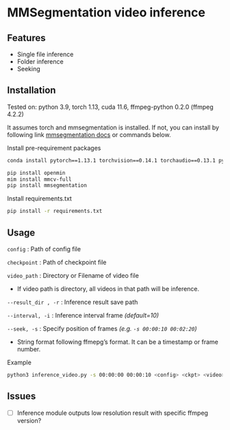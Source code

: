 # MMSegmentation video inference



## Features

- Single file inference
- Folder inference
- Seeking

## Installation

Tested on: python 3.9, torch 1.13, cuda 11.6, ffmpeg-python 0.2.0 (ffmpeg 4.2.2)

It assumes torch and mmsegmentation is installed.
If not, you can install by following link [mmsegmentation docs](https://github.com/open-mmlab/mmsegmentation/blob/master/docs/en/get_started.md#installation) or commands below.

Install pre-requirement packages

```bash
conda install pytorch==1.13.1 torchvision==0.14.1 torchaudio==0.13.1 pytorch-cuda=11.6 -c pytorch -c nvidia

pip install openmin
mim install mmcv-full
pip install mmsegmentation

```

Install requirements.txt

```bash
pip install -r requirements.txt
```

## Usage

`config` : Path of config file

`checkpoint`  : Path of checkpoint file

`video_path` : Directory or Filename of video file

- If video path is directory, all videos in that path will be inference.

`--result_dir , -r` <Optional> : Inference result save path

`--interval, -i` <Optional> : Inference interval frame *(default=10)*

`--seek, -s` <Optional> :  Specify position of frames *(e.g. `-s 00:00:10 00:02:20`)*

- String format following ffmepg’s format. It can be a timestamp or frame number.

Example

```bash
python3 inference_video.py -s 00:00:00 00:00:10 <config> <ckpt> <video> -r .
```

## Issues

- [ ]  Inference module outputs low resolution result with specific ffmpeg version?